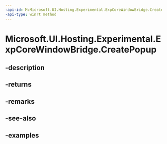 ```yaml
---
-api-id: M:Microsoft.UI.Hosting.Experimental.ExpCoreWindowBridge.CreatePopup
-api-type: winrt method
---
```


# Microsoft.UI.Hosting.Experimental.ExpCoreWindowBridge.CreatePopup

<!--
public Microsoft.UI.Hosting.Experimental.ExpPopupWindowBridge CreatePopup ();
-->


## -description

## -returns

## -remarks

## -see-also

## -examples


